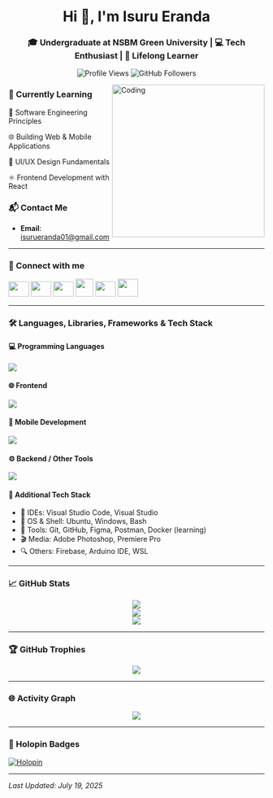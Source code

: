 <h1 align="center">Hi 👋, I'm Isuru Eranda</h1>
<h3 align="center">🎓 Undergraduate at NSBM Green University | 💻 Tech Enthusiast | 🚀 Lifelong Learner</h3>

<p align="center">
  <img src="https://komarev.com/ghpvc/?username=Isuru-Eranda&style=flat-square&color=blue" alt="Profile Views" />
  <img src="https://img.shields.io/github/followers/Isuru-Eranda?label=Follow&style=social" alt="GitHub Followers" />
</p>

<img align="right" alt="Coding" width="300" src="https://media.licdn.com/dms/image/v2/D4D12AQHGG4J6b6OmyQ/article-cover_image-shrink_720_1280/article-cover_image-shrink_720_1280/0/1709674937953?e=2147483647&v=beta&t=tgAv-o8rHSfUFWzGQT2nCOfZkc2Hdluh-9xTR3Opu-w">

### 🌱 Currently Learning
📘 Software Engineering Principles

🌐 Building Web & Mobile Applications

🎨 UI/UX Design Fundamentals

⚛️ Frontend Development with React

### 📬 Contact Me
- **Email**: isurueranda01@gmail.com

---

### 🤝 Connect with me
<p align="left">
  <a href="https://linkedin.com/in/isuru-eranda-ba24b6270/"><img src="https://raw.githubusercontent.com/rahuldkjain/github-profile-readme-generator/master/src/images/icons/Social/linked-in-alt.svg" height="30" width="40" /></a>
  <a href="https://fb.com/profile.php?id=100076686294109"><img src="https://raw.githubusercontent.com/rahuldkjain/github-profile-readme-generator/master/src/images/icons/Social/facebook.svg" height="30" width="40" /></a>
  <a href="https://instagram.com/isuru__eranda/"><img src="https://raw.githubusercontent.com/rahuldkjain/github-profile-readme-generator/master/src/images/icons/Social/instagram.svg" height="30" width="40" /></a>
  <a href="https://www.youtube.com/@Isuru_Eranda"><img src="https://raw.githubusercontent.com/rahuldkjain/github-profile-readme-generator/master/src/images/icons/Social/youtube.svg" height="35" width="35" /></a>
  <a href="https://twitter.com/isuru__eranda"><img src="https://cdn.worldvectorlogo.com/logos/twitter-logo-2.svg" height="30" width="40" /></a>
  <a href="https://discord.gg/tPFFeeHX"><img src="https://raw.githubusercontent.com/rahuldkjain/github-profile-readme-generator/master/src/images/icons/Social/discord.svg" height="35" width="40" /></a>
</p>

---

### 🛠️ Languages, Libraries, Frameworks & Tech Stack

#### 💻 Programming Languages
<p align="left">
  <img src="https://skillicons.dev/icons?i=py,c,cs,cpp,java,dart"/>
</p>

#### 🌐 Frontend
<p align="left">
  <img src="https://skillicons.dev/icons?i=html,css,js,bootstrap,tailwind,react"/>
</p>

#### 📱 Mobile Development
<p align="left">
  <img src="https://skillicons.dev/icons?i=flutter,dart"/>
</p>

#### ⚙️ Backend / Other Tools
<p align="left">
  <img src="https://skillicons.dev/icons?i=linux,git,github,vscode,arduino" />
</p>

#### 🧰 Additional Tech Stack

- 🧠 IDEs: Visual Studio Code, Visual Studio  
- 🐧 OS & Shell: Ubuntu, Windows, Bash  
- 🔧 Tools: Git, GitHub, Figma, Postman, Docker (learning)  
- 🎬 Media: Adobe Photoshop, Premiere Pro  
- 🔍 Others: Firebase, Arduino IDE, WSL

---

### 📈 GitHub Stats
<p align="center">
  <img src="https://github-readme-streak-stats.herokuapp.com/?user=Isuru-Eranda&theme=react&hide_border=true" />
  <br/>
  <img src="https://github-readme-stats.vercel.app/api?username=Isuru-Eranda&show_icons=true&theme=react&hide_border=true" />
  <br/>
  <img src="https://github-readme-stats.vercel.app/api/top-langs/?username=Isuru-Eranda&layout=compact&theme=react&hide_border=true" />
</p>

---

### 🏆 GitHub Trophies
<p align="center">
  <img src="https://github-profile-trophy.vercel.app/?username=Isuru-Eranda&theme=onedark&no-bg=true&margin-w=10" />
</p>

---

### 🌐 Activity Graph
<p align="center">
  <img src="https://github-readme-activity-graph.vercel.app/graph?username=Isuru-Eranda&theme=github-compact" />
</p>

---

### 🔰 Holopin Badges
[![Holopin](https://holopin.me/isurueranda)](https://holopin.io/@isurueranda)

---

_Last Updated: July 19, 2025_
